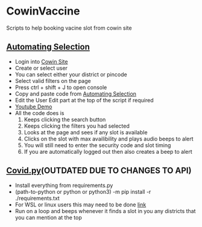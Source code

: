 # CowinVaccine

Scripts to help booking vacine slot from cowin site

## [Automating Selection](https://github.com/yadurajgupta/CowinVaccine/blob/main/automating_select_v2.js)

- Login into [Cowin Site](https://selfregistration.cowin.gov.in/)
- Create or select user
- You can select either your district or pincode 
- Select valid filters on the page
- Press ctrl + shift + J to open console
- Copy and paste code from [Automating Selection](https://github.com/yadurajgupta/CowinVaccine/blob/main/automating_select_v2.js)
- Edit the User Edit part at the top of the script if required
- [Youtube Demo](https://youtu.be/epKo8R-mI3k)
- All the code does is
  1. Keeps clicking the search button
  2. Keeps clicking the filters you had selected
  3. Looks at the page and sees if any slot is available
  4. Clicks on the slot with max availibility and plays audio beeps to alert
  5. You will still need to enter the security code and slot timing
  6. If you are automatically logged out then also creates a beep to alert

## [Covid.py](https://github.com/yadurajgupta/CowinVaccine/blob/main/covid.py)(OUTDATED DUE TO CHANGES TO API)

- Install everything from requirements.py
- (path-to-python or python or python3) -m pip install -r ./requirements.txt
- For WSL or linux users this may need to be done [link](https://github.com/greghesp/assistant-relay/issues/49#issuecomment-482837721)
- Run on a loop and beeps whenever it finds a slot in you any districts that you can mention at the top
